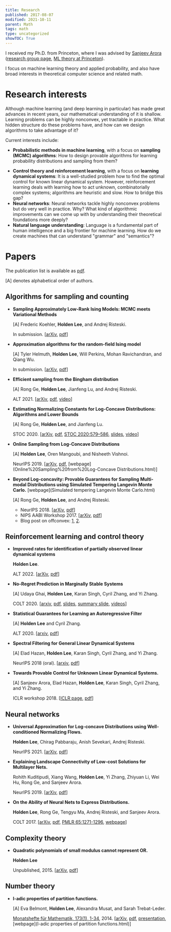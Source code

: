 ```yaml
---
title: Research
published: 2017-08-07
modified: 2021-10-11
parent: Math
tags: math
type: uncategorized
showTOC: True
---
```


I received my Ph.D. from Princeton, where I was advised by [Sanjeev Arora](https://www.cs.princeton.edu/~arora/) ([research group page](http://unsupervised.cs.princeton.edu/), [ML theory at Princeton](http://mltheory.cs.princeton.edu/)).

I focus on machine learning theory and applied probability, and also have broad interests in theoretical computer science and related math.

# Research interests

Although machine learning (and deep learning in particular) has made great advances in recent years, our mathematical understanding of it is shallow. Learning problems can be highly nonconvex, yet tractable in practice. What hidden structure do these problems have, and how can we design algorithms to take advantage of it?

Current interests include: 

+ **Probabilistic methods in machine learning**, with a focus on **sampling (MCMC) algorithms**: How to design provable algorithms for learning probability distributions and sampling from them? 
<!--How can we improve classical algorithms like Markov Chain Monte Carlo, or test the quality of the samples?-->
+ **Control theory and reinforcement learning**, with a focus on **learning dynamical systems**: It is a well-studied problem how to find the optimal control for known linear dynamical system. However, reinforcement learning deals with learning how to act  unknown, combinatorially complex systems; algorithms are heuristic and slow. How to bridge this gap?
+ **Neural networks**: Neural networks tackle highly nonconvex problems but do very well in practice. Why? What kind of algorithmic improvements can we come up with by understanding their theoretical foundations more deeply?
+ **Natural language understanding**: Language is a fundamental part of human intelligence and a big frontier for machine learning. How do we create machines that can understand "grammar" and "semantics"?

# Papers

The publication list is available as [pdf](https://www.dropbox.com/s/7fas5lckj99sqx0/publication_list.pdf?dl=0).

[A] denotes alphabetical order of authors.

## Algorithms for sampling and counting

*   **Sampling Approximately Low-Rank Ising Models: MCMC meets Variational Methods**
	
	[A] Frederic Koehler, **Holden Lee**, and Andrej Risteski.
	
	In submission. [[arXiv](https://arxiv.org/abs/2202.08907), [pdf](https://arxiv.org/pdf/2202.08907)]

*   **Approximation algorithms for the random-field Ising model**
	
	[A] Tyler Helmuth, **Holden Lee**, Will Perkins, Mohan Ravichandran, and Qiang Wu.
	
	In submission. [[arXiv](https://arxiv.org/abs/2108.11889), [pdf](https://arxiv.org/pdf/2108.11889)]

*   **Efficient sampling from the Bingham distribution**
	
	[A] Rong Ge, **Holden Lee**, Jianfeng Lu, and Andrej Risteski.
	
	ALT 2021. [[arXiv](https://arxiv.org/abs/2010.00137), [pdf](https://arxiv.org/pdf/2010.00137), [video](https://www.youtube.com/watch?v=6dkS-Hdg8cs)]

*   **Estimating Normalizing Constants for Log-Concave Distributions: Algorithms and Lower Bounds**
	
	[A] Rong Ge, **Holden Lee**, and Jianfeng Lu.
	
	STOC 2020. [[arXiv](https://arxiv.org/abs/1911.03043), [pdf](https://arxiv.org/pdf/1911.03043), [STOC 2020:579–586](https://dl.acm.org/citation.cfm?id=3384289), [slides](https://www.dropbox.com/s/da2mz50a76k9suz/NormalizingConstant_Presentation.pdf?dl=0), [video](https://www.youtube.com/watch?v=TqdtxcYaw3I&list=PLn0nrSd4xjjadfcMd5xvmJ_GNSLDi1ATn)]
	
*   **Online Sampling from Log-Concave Distributions**
	
	[A] **Holden Lee**, Oren Mangoubi, and Nisheeth Vishnoi. 
	
	NeurIPS 2019. [[arXiv](https://arxiv.org/abs/1902.08179), [pdf](https://arxiv.org/pdf/1902.08179), [webpage](Online%20Sampling%20from%20Log-Concave Distributions.html)]
	
*   **Beyond Log-concavity: Provable Guarantees for Sampling Multi-modal Distributions using Simulated Tempering Langevin Monte Carlo.** [webpage](Simulated tempering Langevin Monte Carlo.html)
	
	[A] Rong Ge, **Holden Lee**, and Andrej Risteski.
	
	* NeurIPS 2018. [[arXiv](https://arxiv.org/abs/1812.00793), [pdf](https://arxiv.org/pdf/1812.00793.pdf)]
	* NIPS AABI Workshop 2017. [[arXiv](https://arxiv.org/abs/1710.02736), [pdf](https://arxiv.org/pdf/1710.02736.pdf)]
	* Blog post on offconvex: [1](http://www.offconvex.org/2020/09/19/beyondlogconvavesampling/), [2](http://www.offconvex.org/2021/03/01/beyondlogconcave2/).

## Reinforcement learning and control theory

*   **Improved rates for identification of partially observed linear dynamical systems**
	
	**Holden Lee**.
	
	ALT 2022. [[arXiv](https://arxiv.org/abs/2011.10006), [pdf](https://arxiv.org/pdf/2011.10006)]
	
*   **No-Regret Prediction in Marginally Stable Systems**

	[A] Udaya Ghai, **Holden Lee**, Karan Singh, Cyril Zhang, and Yi Zhang.
	
	COLT 2020. [[arxiv](https://arxiv.org/abs/2002.02064), [pdf](https://arxiv.org/pdf/2002.02064.pdf), [slides](https://www.dropbox.com/s/74idgddlkbosiil/slides-colt.pdf?dl=0), [summary slide](https://www.dropbox.com/s/rbmr4rk3vixahoc/slides-colt-short.pdf?dl=0), [videos](https://www.colt2020.org/virtual/papers/paper_34.html)]

*   **Statistical Guarantees for Learning an Autoregressive Filter**

	[A] **Holden Lee** and Cyril Zhang.
	
	ALT 2020. [[arxiv](https://arxiv.org/abs/1905.09897), [pdf](https://arxiv.org/pdf/1905.09897.pdf)]
	
*   **Spectral Filtering for General Linear Dynamical Systems**
	
	[A] Elad Hazan, **Holden Lee**, Karan Singh, Cyril Zhang, and Yi Zhang.
	
	NeurIPS 2018 (oral). [[arxiv](https://arxiv.org/abs/1802.03981), [pdf](https://arxiv.org/pdf/1802.03981.pdf)]

*   **Towards Provable Control for Unknown Linear Dynamical Systems.**
	
	[A] Sanjeev Arora, Elad Hazan, **Holden Lee**, Karan Singh, Cyril Zhang, and Yi Zhang.
	
	ICLR workshop 2018. [[ICLR page](https://openreview.net/forum?id=HJGuXK1vM), [pdf](https://openreview.net/pdf?id=HJGuXK1vM)]
	
## Neural networks

*   **Universal Approximation for Log-concave Distributions using Well-conditioned Normalizing Flows.**
	
	**Holden Lee**, Chirag Pabbaraju, Anish Sevekari, Andrej Risteski. 
	
	NeurIPS 2021. [[arXiv](https://arxiv.org/abs/2107.02951), [pdf](https://arxiv.org/pdf/2107.02951)]
	
*   **Explaining Landscape Connectivity of Low-cost Solutions for Multilayer Nets.**
	
	Rohith Kuditipudi, Xiang Wang, **Holden Lee**, Yi Zhang, Zhiyuan Li, Wei Hu, Rong Ge, and Sanjeev Arora.
	
	NeurIPS 2019. [[arXiv](https://arxiv.org/abs/1906.06247), [pdf](https://arxiv.org/pdf/1906.06247)]
	
*   **On the Ability of Neural Nets to Express Distributions.** 
	
	**Holden Lee**, Rong Ge, Tengyu Ma, Andrej Risteski, and Sanjeev Arora.
	
	COLT 2017. [[arXiv](https://arxiv.org/abs/1702.07028), [pdf](https://arxiv.org/pdf/1702.07028.pdf), [PMLR 65:1271-1296](http://proceedings.mlr.press/v65/lee17a/lee17a.pdf), [webpage](http://tiny.cc/hlcolt17)]

## Complexity theory

*   **Quadratic polynomials of small modulus cannot represent OR.** 

	**Holden Lee**
	
	Unpublished, 2015. [[arXiv](http://arxiv.org/abs/1509.08896), [pdf](http://arxiv.org/pdf/1509.08896.pdf)]

## Number theory

*   **l-adic properties of partition functions.**
	
	[A] Eva Belmont, **Holden Lee**, Alexandra Musat, and Sarah Trebat-Leder.

	[Monatshefte für Mathematik, 173(1), 1-34](http://link.springer.com/article/10.1007/s00605-013-0586-y), 2014. [[arXiv](https://arxiv.org/abs/1510.01202), [pdf](https://arxiv.org/pdf/1510.01202.pdf), [presentation](https://www.dropbox.com/s/81413cszqabcwcx/MIT%20presentation.pdf?dl=0), [webpage](l-adic properties of partition functions.html)]
